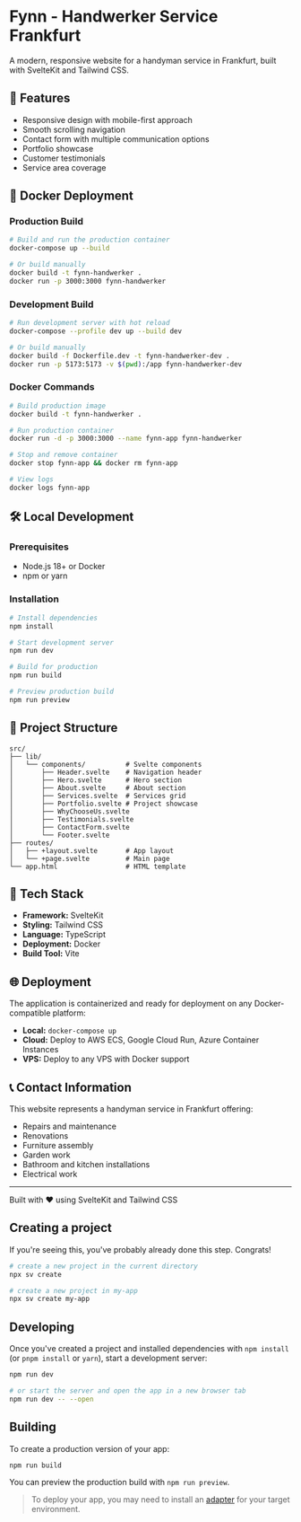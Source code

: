 # Fynn - Handwerker Service Frankfurt

A modern, responsive website for a handyman service in Frankfurt, built with SvelteKit and Tailwind CSS.

## 🚀 Features

- Responsive design with mobile-first approach
- Smooth scrolling navigation
- Contact form with multiple communication options
- Portfolio showcase
- Customer testimonials
- Service area coverage

## 🐳 Docker Deployment

### Production Build

```sh
# Build and run the production container
docker-compose up --build

# Or build manually
docker build -t fynn-handwerker .
docker run -p 3000:3000 fynn-handwerker
```

### Development Build

```sh
# Run development server with hot reload
docker-compose --profile dev up --build dev

# Or build manually
docker build -f Dockerfile.dev -t fynn-handwerker-dev .
docker run -p 5173:5173 -v $(pwd):/app fynn-handwerker-dev
```

### Docker Commands

```sh
# Build production image
docker build -t fynn-handwerker .

# Run production container
docker run -d -p 3000:3000 --name fynn-app fynn-handwerker

# Stop and remove container
docker stop fynn-app && docker rm fynn-app

# View logs
docker logs fynn-app
```

## 🛠️ Local Development

### Prerequisites

- Node.js 18+ or Docker
- npm or yarn

### Installation

```sh
# Install dependencies
npm install

# Start development server
npm run dev

# Build for production
npm run build

# Preview production build
npm run preview
```

## 📁 Project Structure

```
src/
├── lib/
│   └── components/          # Svelte components
│       ├── Header.svelte    # Navigation header
│       ├── Hero.svelte      # Hero section
│       ├── About.svelte     # About section
│       ├── Services.svelte  # Services grid
│       ├── Portfolio.svelte # Project showcase
│       ├── WhyChooseUs.svelte
│       ├── Testimonials.svelte
│       ├── ContactForm.svelte
│       └── Footer.svelte
├── routes/
│   ├── +layout.svelte       # App layout
│   └── +page.svelte         # Main page
└── app.html                 # HTML template
```

## 🎨 Tech Stack

- **Framework:** SvelteKit
- **Styling:** Tailwind CSS
- **Language:** TypeScript
- **Deployment:** Docker
- **Build Tool:** Vite

## 🌐 Deployment

The application is containerized and ready for deployment on any Docker-compatible platform:

- **Local:** `docker-compose up`
- **Cloud:** Deploy to AWS ECS, Google Cloud Run, Azure Container Instances
- **VPS:** Deploy to any VPS with Docker support

## 📞 Contact Information

This website represents a handyman service in Frankfurt offering:
- Repairs and maintenance
- Renovations
- Furniture assembly
- Garden work
- Bathroom and kitchen installations
- Electrical work

---

Built with ❤️ using SvelteKit and Tailwind CSS

## Creating a project

If you're seeing this, you've probably already done this step. Congrats!

```sh
# create a new project in the current directory
npx sv create

# create a new project in my-app
npx sv create my-app
```

## Developing

Once you've created a project and installed dependencies with `npm install` (or `pnpm install` or `yarn`), start a development server:

```sh
npm run dev

# or start the server and open the app in a new browser tab
npm run dev -- --open
```

## Building

To create a production version of your app:

```sh
npm run build
```

You can preview the production build with `npm run preview`.

> To deploy your app, you may need to install an [adapter](https://svelte.dev/docs/kit/adapters) for your target environment.
